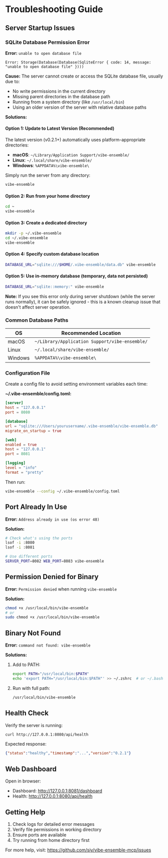 # Troubleshooting Guide

## Server Startup Issues

### SQLite Database Permission Error

**Error:** `unable to open database file`
```
Error: Storage(Database(Database(SqliteError { code: 14, message: "unable to open database file" })))
```

**Cause:** The server cannot create or access the SQLite database file, usually due to:
- No write permissions in the current directory
- Missing parent directories in the database path
- Running from a system directory (like `/usr/local/bin`)
- Using an older version of the server with relative database paths

**Solutions:**

#### Option 1: Update to Latest Version (Recommended)
The latest version (v0.2.1+) automatically uses platform-appropriate directories:
- **macOS**: `~/Library/Application Support/vibe-ensemble/`
- **Linux**: `~/.local/share/vibe-ensemble/`
- **Windows**: `%APPDATA%\vibe-ensemble\`

Simply run the server from any directory:
```bash
vibe-ensemble
```

#### Option 2: Run from your home directory
```bash
cd ~
vibe-ensemble
```

#### Option 3: Create a dedicated directory
```bash
mkdir -p ~/.vibe-ensemble
cd ~/.vibe-ensemble
vibe-ensemble
```

#### Option 4: Specify custom database location
```bash
DATABASE_URL="sqlite:///$HOME/.vibe-ensemble/data.db" vibe-ensemble
```

#### Option 5: Use in-memory database (temporary, data not persisted)
```bash
DATABASE_URL="sqlite::memory:" vibe-ensemble
```

**Note:** If you see this error only during server shutdown (while the server runs normally), it can be safely ignored - this is a known cleanup issue that doesn't affect server operation.

### Common Database Paths

| OS | Recommended Location |
|----|---------------------|
| macOS | `~/Library/Application Support/vibe-ensemble/` |
| Linux | `~/.local/share/vibe-ensemble/` |
| Windows | `%APPDATA%\vibe-ensemble\` |

### Configuration File

Create a config file to avoid setting environment variables each time:

**~/.vibe-ensemble/config.toml:**
```toml
[server]
host = "127.0.0.1"
port = 8080

[database]
url = "sqlite:///Users/yourusername/.vibe-ensemble/vibe-ensemble.db"
migrate_on_startup = true

[web]
enabled = true
host = "127.0.0.1"
port = 8081

[logging]
level = "info"
format = "pretty"
```

Then run:
```bash
vibe-ensemble --config ~/.vibe-ensemble/config.toml
```

## Port Already In Use

**Error:** `Address already in use (os error 48)`

**Solution:**
```bash
# Check what's using the ports
lsof -i :8080
lsof -i :8081

# Use different ports
SERVER_PORT=8082 WEB_PORT=8083 vibe-ensemble
```

## Permission Denied for Binary

**Error:** `Permission denied` when running `vibe-ensemble`

**Solution:**
```bash
chmod +x /usr/local/bin/vibe-ensemble
# or
sudo chmod +x /usr/local/bin/vibe-ensemble
```

## Binary Not Found

**Error:** `command not found: vibe-ensemble`

**Solutions:**
1. Add to PATH:
   ```bash
   export PATH="/usr/local/bin:$PATH"
   echo 'export PATH="/usr/local/bin:$PATH"' >> ~/.zshrc  # or ~/.bashrc
   ```

2. Run with full path:
   ```bash
   /usr/local/bin/vibe-ensemble
   ```

## Health Check

Verify the server is running:
```bash
curl http://127.0.0.1:8080/api/health
```

Expected response:
```json
{"status":"healthy","timestamp":"...","version":"0.2.1"}
```

## Web Dashboard

Open in browser:
- Dashboard: http://127.0.0.1:8081/dashboard
- Health: http://127.0.0.1:8080/api/health

## Getting Help

1. Check logs for detailed error messages
2. Verify file permissions in working directory
3. Ensure ports are available
4. Try running from home directory first

For more help, visit: https://github.com/siy/vibe-ensemble-mcp/issues